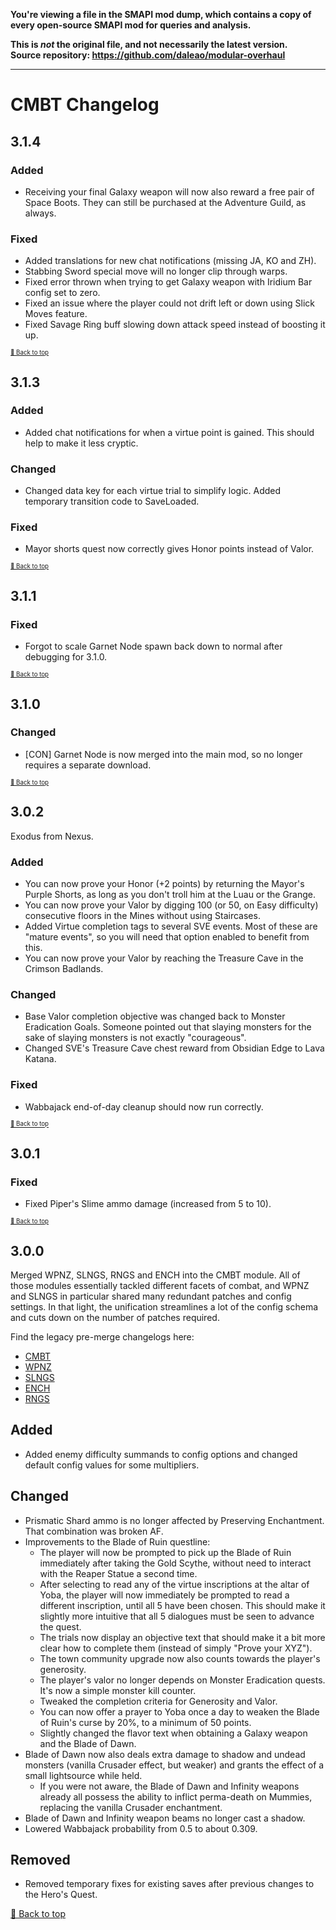 **You're viewing a file in the SMAPI mod dump, which contains a copy of every open-source SMAPI mod
for queries and analysis.**

**This is _not_ the original file, and not necessarily the latest version.**  
**Source repository: https://github.com/daleao/modular-overhaul**

----

# CMBT Changelog

## 3.1.4

### Added

* Receiving your final Galaxy weapon will now also reward a free pair of Space Boots. They can still be purchased at the Adventure Guild, as always.

### Fixed

* Added translations for new chat notifications (missing JA, KO and ZH).
* Stabbing Sword special move will no longer clip through warps.
* Fixed error thrown when trying to get Galaxy weapon with Iridium Bar config set to zero.
* Fixed an issue where the player could not drift left or down using Slick Moves feature.
* Fixed Savage Ring buff slowing down attack speed instead of boosting it up.

<sup><sup>[🔼 Back to top](#cmbt-changelog)</sup></sup>

## 3.1.3

### Added

* Added chat notifications for when a virtue point is gained. This should help to make it less cryptic.

### Changed

* Changed data key for each virtue trial to simplify logic. Added temporary transition code to SaveLoaded.

### Fixed

* Mayor shorts quest now correctly gives Honor points instead of Valor.

<sup><sup>[🔼 Back to top](#cmbt-changelog)</sup></sup>

## 3.1.1

### Fixed

* Forgot to scale Garnet Node spawn back down to normal after debugging for 3.1.0.

<sup><sup>[🔼 Back to top](#cmbt-changelog)</sup></sup>

## 3.1.0

### Changed

* [CON] Garnet Node is now merged into the main mod, so no longer requires a separate download.

<sup><sup>[🔼 Back to top](#cmbt-changelog)</sup></sup>

## 3.0.2

Exodus from Nexus.

### Added

* You can now prove your Honor (+2 points) by returning the Mayor's Purple Shorts, as long as you don't troll him at the Luau or the Grange.
* You can now prove your Valor by digging 100 (or 50, on Easy difficulty) consecutive floors in the Mines without using Staircases.
* Added Virtue completion tags to several SVE events. Most of these are "mature events", so you will need that option enabled to benefit from this.
* You can now prove your Valor by reaching the Treasure Cave in the Crimson Badlands.

### Changed 

* Base Valor completion objective was changed back to Monster Eradication Goals. Someone pointed out that slaying monsters for the sake of slaying monsters is not exactly "courageous".
* Changed SVE's Treasure Cave chest reward from Obsidian Edge to Lava Katana.

### Fixed

* Wabbajack end-of-day cleanup should now run correctly.

<sup><sup>[🔼 Back to top](#cmbt-changelog)</sup></sup>

## 3.0.1

### Fixed

* Fixed Piper's Slime ammo damage (increased from 5 to 10).

<sup><sup>[🔼 Back to top](#cmbt-changelog)</sup></sup>

## 3.0.0

Merged WPNZ, SLNGS, RNGS and ENCH into the CMBT module. All of those modules essentially tackled different facets of combat, and WPNZ and SLNGS in particular shared many redundant patches and config settings. In that light, the unification streamlines a lot of the config schema and cuts down on the number of patches required.

Find the legacy pre-merge changelogs here:
* [CMBT](./resources/legacy/CHANGELOG_CMBT.md)
* [WPNZ](./resources/legacy/CHANGELOG_WPNZ.md)
* [SLNGS](./resources/legacy/CHANGELOG_SLNGS.md)
* [ENCH](./resources/legacy/CHANGELOG_ENCH.md)
* [RNGS](./resources/legacy/CHANGELOG_RNGS.md)

## Added

* Added enemy difficulty summands to config options and changed default config values for some multipliers.

## Changed

* Prismatic Shard ammo is no longer affected by Preserving Enchantment. That combination was broken AF.
* Improvements to the Blade of Ruin questline:
    * The player will now be prompted to pick up the Blade of Ruin immediately after taking the Gold Scythe, without need to interact with the Reaper Statue a second time.
    * After selecting to read any of the virtue inscriptions at the altar of Yoba, the player will now immediately be prompted to read a different inscription, until all 5 have been chosen. This should make it slightly more intuitive that all 5 dialogues must be seen to advance the quest.
    * The trials now display an objective text that should make it a bit more clear how to complete them (instead of simply "Prove your XYZ").
    * The town community upgrade now also counts towards the player's generosity.
    * The player's valor no longer depends on Monster Eradication quests. It's now a simple monster kill counter.
    * Tweaked the completion criteria for Generosity and Valor.
    * You can now offer a prayer to Yoba once a day to weaken the Blade of Ruin's curse by 20%, to a minimum of 50 points.
    * Slightly changed the flavor text when obtaining a Galaxy weapon and the Blade of Dawn.
* Blade of Dawn now also deals extra damage to shadow and undead monsters (vanilla Crusader effect, but weaker) and grants the effect of a small lightsource while held.
    * If you were not aware, the Blade of Dawn and Infinity weapons already all possess the ability to inflict perma-death on Mummies, replacing the vanilla Crusader enchantment.
* Blade of Dawn and Infinity weapon beams no longer cast a shadow.
* Lowered Wabbajack probability from 0.5 to about 0.309.

## Removed

* Removed temporary fixes for existing saves after previous changes to the Hero's Quest.


[🔼 Back to top](#cmbt-changelog)